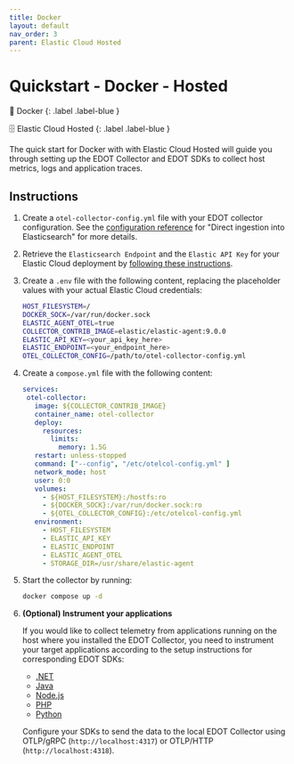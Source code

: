 ```yaml
---
title: Docker
layout: default
nav_order: 3
parent: Elastic Cloud Hosted
---
```


# Quickstart - Docker - Hosted

🐳 Docker
{: .label .label-blue }

🗄️ Elastic Cloud Hosted
{: .label .label-blue }

The quick start for Docker with with Elastic Cloud Hosted will guide you through setting up the EDOT Collector and EDOT SDKs to collect host metrics, logs and application traces.

## Instructions

1. Create a `otel-collector-config.yml` file with your EDOT collector configuration. See the [configuration reference](../../_edot-collector/config/default-config-standalone.md) for "Direct ingestion into Elasticsearch" for more details.

2. Retrieve the `Elasticsearch Endpoint` and the `Elastic API Key` for your Elastic Cloud deployment by [following these instructions](./#retrieving-connection-details-for-your-elastic-cloud-deployment).

3. Create a `.env` file with the following content, replacing the placeholder values with your actual Elastic Cloud credentials:
   
   ```bash
   HOST_FILESYSTEM=/
   DOCKER_SOCK=/var/run/docker.sock
   ELASTIC_AGENT_OTEL=true
   COLLECTOR_CONTRIB_IMAGE=elastic/elastic-agent:9.0.0
   ELASTIC_API_KEY=<your_api_key_here>
   ELASTIC_ENDPOINT=<your_endpoint_here>
   OTEL_COLLECTOR_CONFIG=/path/to/otel-collector-config.yml
   ```

4. Create a `compose.yml` file with the following content:

   ```yaml
   services:
    otel-collector:
      image: ${COLLECTOR_CONTRIB_IMAGE}
      container_name: otel-collector
      deploy:
        resources:
          limits:
            memory: 1.5G
      restart: unless-stopped
      command: ["--config", "/etc/otelcol-config.yml" ]
      network_mode: host
      user: 0:0
      volumes:
        - ${HOST_FILESYSTEM}:/hostfs:ro
        - ${DOCKER_SOCK}:/var/run/docker.sock:ro
        - ${OTEL_COLLECTOR_CONFIG}:/etc/otelcol-config.yml
      environment:
        - HOST_FILESYSTEM
        - ELASTIC_API_KEY
        - ELASTIC_ENDPOINT
        - ELASTIC_AGENT_OTEL
        - STORAGE_DIR=/usr/share/elastic-agent
   ```

5. Start the collector by running:

   ```bash
   docker compose up -d
   ```

6. **(Optional) Instrument your applications**

    If you would like to collect telemetry from applications running on the host where you installed the EDOT Collector,
    you need to instrument your target applications according to the setup instructions for corresponding EDOT SDKs:

    - [.NET](../../edot-sdks/dotnet/setup)
    - [Java](../../edot-sdks/java/setup)
    - [Node.js](../../edot-sdks/nodejs/setup)
    - [PHP](../../edot-sdks/php/setup)
    - [Python](../../edot-sdks/python/setup)

    Configure your SDKs to send the data to the local EDOT Collector using OTLP/gRPC (`http://localhost:4317`) or OTLP/HTTP (`http://localhost:4318`).